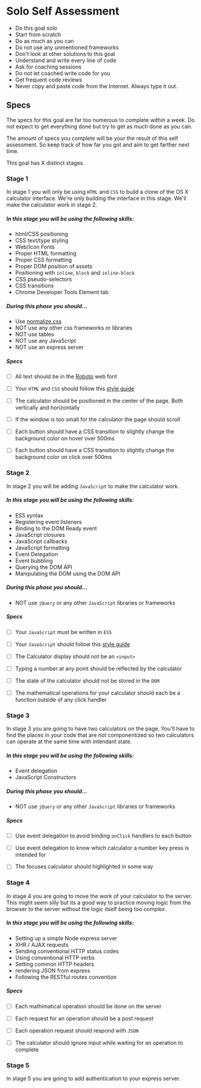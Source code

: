 # Solo Self Assessment



- Do this goal solo
- Start from scratch
- Do as much as you can
- Do not use any unmentioned frameworks
- Don't look at other solutions to this goal
- Understand and write every line of code
- Ask for coaching sessions
- Do not let coached write code for you
- Get frequent code reviews
- Never copy and paste code from the Internet. Always type it out.



## Specs

The specs for this goal are far too numerous to complete within a week. Do not expect to get everything done but try to get as much done as you can.

The amount of specs you complete will be your the result of this self assessment. So keep track of how far you got and aim to get farther next time.


This goal has X distinct stages.



### Stage 1

In stage 1 you will only be using `HTML` and `CSS` to build a clone of the OS X calculator interface. We're only building the interface in this stage. We'll make the calculator work in stage 2.

##### In this stage you will be using the following skills:

- html/CSS positioning
- CSS text/type styling
- Web/Icon Fonts
- Proper HTML formatting
- Proper CSS formatting
- Proper DOM position of assets
- Positioning with `inline`, `block` and `inline-block`
- CSS pseudo-selectors
- CSS transitions
- Chrome Developer Tools Element tab

##### During this phase you should…

- Use [normalize.css](https://necolas.github.io/normalize.css/)
- NOT use any other css frameworks or libraries
- NOT use tables
- NOT use any JavaScript
- NOT use an express server

##### Specs

- [ ] All text should be in the [Roboto](https://fonts.google.com/specimen/Roboto) web font
- [ ] Your `HTML` and `CSS` should follow this [style guide](https://google.github.io/styleguide/htmlcssguide.xml)
- [ ] The calculator should be positioned in the center of the page. Both vertically and horizontally
- [ ] If the window is too small for the calculator the page should scroll
- [ ] Each button should have a CSS transition to slightly change the background color on hover over 500ms
- [ ] Each button should have a CSS transition to slightly change the background color on click over 500ms



### Stage 2

In stage 2 you will be adding `JavaScript` to make the calculator work.

##### In this stage you will be using the following skills:

- ES5 syntax
- Registering event listeners
- Binding to the DOM Ready event
- JavaScript closures
- JavaScript callbacks
- JavaScript formatting
- Event Delegation
- Event bubbling
- Querying the DOM API
- Manipulating the DOM using the DOM API


##### During this phase you should…

- NOT use `jQuery` or any other `JavaScript` libraries or frameworks

##### Specs

- [ ] Your `JavaScript` must be written in `ES5`
- [ ] Your `JavaScript` should follow this [style guide](https://google.github.io/styleguide/jsguide.html)
- [ ] The Calculator display should not be an `<input>`
- [ ] Typing a number at any point should be reflected by the calculator
- [ ] The state of the calculator should not be stored in the `DOM`
- [ ] The mathematical operations for your calculator should each be a function outside of any click handler



### Stage 3

In stage 3 you are going to have two calculators on the page. You'll have to find the places in your code that are not componentized so two calculators can operate at the same time with intendant state.


##### In this stage you will be using the following skills:

- Event delegation
- JavaScript Constructors

##### During this phase you should…

- NOT use `jQuery` or any other `JavaScript` libraries or frameworks

##### Specs

- [ ] Use event delegation to avoid binding `onClick` handlers to each button
- [ ] Use event delegation to know which calculator a number key press is intended for
- [ ] The focuses calculator should highlighted in some way


### Stage 4

In stage 4 you are going to move the work of your calculator to the server. This might seem silly but its a good way to practice moving logic from the browser to the server without the logic itself being too complex.


##### In this stage you will be using the following skills:

- Setting up a simple Node express server
- XHR / AJAX requests
- Sending conventional HTTP status codes
- Using conventional HTTP verbs
- Setting common HTTP headers
- rendering JSON from express
- Following the RESTful routes convention

##### Specs

- [ ] Each mathimatical operation should be done on the server
- [ ] Each request for an operation should be a post request
- [ ] Each operation request should respond with `JSON`
- [ ] The calculator should ignore input while waiting for an operation to complete



### Stage 5


In stage 5 you are going to add authentication to your express server.





